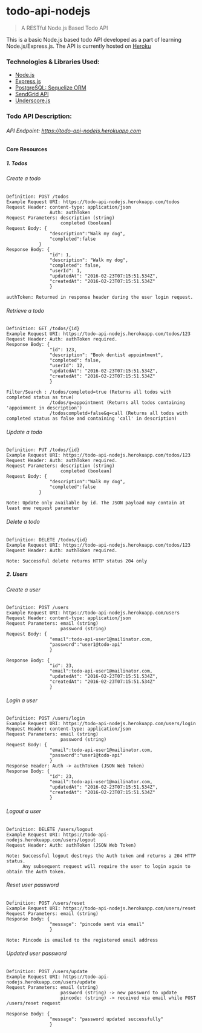 # todo-api-nodejs

> A RESTful Node.js Based Todo API

This is a basic Node.js based todo API developed as a part of learning Node.js/Express.js. The API is currently hosted on [Heroku](http://todo-api-nodejs.herokuapp.com)

### Technologies & Libraries Used:
* [Node.js](https://nodejs.org/en/) 
* [Express.js](http://expressjs.com) 
* [PostgreSQL: Sequelize ORM](http://docs.sequelizejs.com/en/latest/) 
* [SendGrid API](https://sendgrid.com/docs/Integrate/Code_Examples/nodejs.html)
* [Underscore.js](http://underscorejs.org)

### Todo API Description:
###### API Endpoint: https://todo-api-nodejs.herokuapp.com

#### Core Resources
##### 1. Todos
###### Create a todo
    Definition: POST /todos
    Example Request URI: https://todo-api-nodejs.herokuapp.com/todos
    Request Header: content-type: application/json
                    Auth: authToken
    Request Parameters: description (string)
                        completed (boolean)
    Request Body: {
                    "description":"Walk my dog",
                    "completed":false
                }
    Response Body: {
                    "id": 1,
                    "description": "Walk my dog",
                    "completed": false,
                    "userId": 1,
                    "updatedAt": "2016-02-23T07:15:51.534Z",
                    "createdAt": "2016-02-23T07:15:51.534Z"
                    }   
    
    authToken: Returned in response header during the user login request.

  
###### Retrieve a todo
    Definition: GET /todos/{id}
    Example Request URI: https://todo-api-nodejs.herokuapp.com/todos/123
    Request Header: Auth: authToken required.
    Response Body: {
                    "id": 123,
                    "description": "Book dentist appointment",
                    "completed": false,
                    "userId": 12,
                    "updatedAt": "2016-02-23T07:15:51.534Z",
                    "createdAt": "2016-02-23T07:15:51.534Z"
                    }
    
    Filter/Search : /todos/completed=true (Returns all todos with completed status as true)
                    /todos/q=appointment (Returns all todos containing 'appoinment in description')
                    /todoscompletd=false&q=call (Returns all todos with completed status as false and containing 'call' in description)
                                
                                
###### Update a todo
    Definition: PUT /todos/{id} 
    Example Request URI: https://todo-api-nodejs.herokuapp.com/todos/123
    Request Header: Auth: authToken required.
    Request Parameters: description (string)
                        completed (boolean)
    Request Body: {
                    "description":"Walk my dog",
                    "completed":false
                }
    
    Note: Update only available by id. The JSON payload may contain at least one request parameter

###### Delete a todo
    Definition: DELETE /todos/{id} 
    Example Request URI: https://todo-api-nodejs.herokuapp.com/todos/123
    Request Header: Auth: authToken required.
    
    Note: Successful delete returns HTTP status 204 only

##### 2. Users
###### Create a user
    Definition: POST /users
    Example Request URI: https://todo-api-nodejs.herokuapp.com/users
    Request Header: content-type: application/json
    Request Parameters: email (string)
                        password (string)
    Request Body: {
                    "email":todo-api-user1@mailinator.com,
                    "password":"user1@todo-api"
                    }
                    
    Response Body: {
                    "id": 23,
                    "email":todo-api-user1@mailinator.com,
                    "updatedAt": "2016-02-23T07:15:51.534Z",
                    "createdAt": "2016-02-23T07:15:51.534Z"
                    }
    
###### Login a user
    Definition: POST /users/login
    Example Request URI: https://todo-api-nodejs.herokuapp.com/users/login
    Request Header: content-type: application/json
    Request Parameters: email (string)
                        password (string)
    Request Body: {
                    "email":todo-api-user1@mailinator.com,
                    "password":"user1@todo-api"
                    }
    Response Header: Auth -> authToken (JSON Web Token)
    Response Body: {
                    "id": 23,
                    "email":todo-api-user1@mailinator.com,
                    "updatedAt": "2016-02-23T07:15:51.534Z",
                    "createdAt": "2016-02-23T07:15:51.534Z"
                    }

###### Logout a user
    Definition: DELETE /users/logout
    Example Request URI: https://todo-api-nodejs.herokuapp.com/users/logout
    Request Header: Auth: authToken (JSON Web Token)
    
    Note: Successful logout destroys the Auth token and returns a 204 HTTP status. 
          Any subsequent request will require the user to login again to obtain the Auth token.

###### Reset user password
    Definition: POST /users/reset
    Example Request URI: https://todo-api-nodejs.herokuapp.com/users/reset
    Request Parameters: email (string)
    Response Body: {
                    "message": "pincode sent via email"
                    }
    
    Note: Pincode is emailed to the registered email address

###### Updated user password
    Definition: POST /users/update
    Example Request URI: https://todo-api-nodejs.herokuapp.com/users/update
    Request Parameters: email (string)
                        password (string) -> new password to update
                        pincode: (string) -> received via email while POST /users/reset request
                        
    Response Body: {
                    "message": "password updated successfully"
                    }
    
